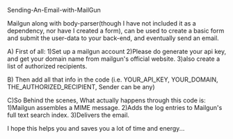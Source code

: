Sending-An-Email-with-MailGun

Mailgun along with body-parser(though I have not included it as a dependency, nor have I created a form),
can be used to create a basic form and submit the user-data to your back-end, and eventually send an email.

A) First of all:
1)Set up a mailgun account
2)Please do generate your api key, and get your domain name from mailgun's official website.
3)also create a list of authorized recipients.

B) Then add all that info in the code (i.e. YOUR_API_KEY, YOUR_DOMAIN, THE_AUTHORIZED_RECIPIENT, Sender can be any)

C)So Behind the scenes, What actually happens through this code is:
1)Mailgun assembles a MIME message.
2)Adds the log entries to Mailgun's full text search index.
3)Delivers the email.

I hope this helps you and saves you a lot of time and energy... 
